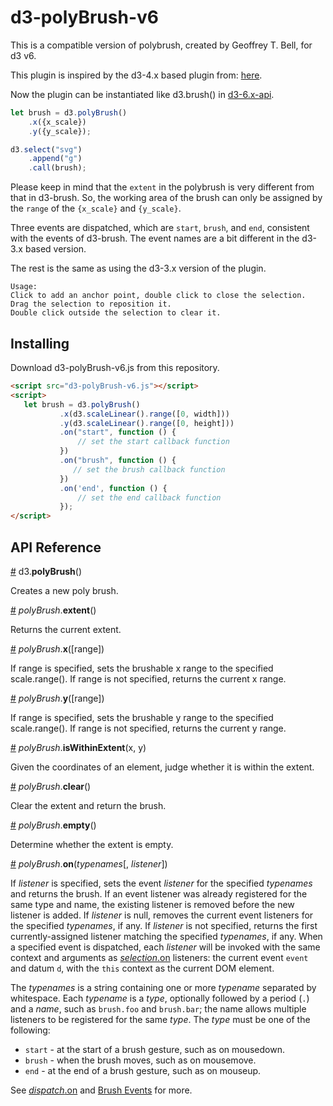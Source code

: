 # d3-polyBrush-v6

This is a compatible version of polybrush, created by Geoffrey T. Bell, for d3 v6.

This plugin is inspired by the d3-4.x based plugin from: [here](https://github.com/junwang23/polybrushv4).

Now the plugin can be instantiated like d3.brush() in [d3-6.x-api](https://github.com/d3/d3-brush).

```javascript
let brush = d3.polyBrush()
    .x({x_scale})
    .y({y_scale});

d3.select("svg")
    .append("g")
    .call(brush);
```

Please keep in mind that the ```extent``` in the polybrush is very different from that in d3-brush. So, the working area
of the brush can only be assigned by the ```range``` of the ```{x_scale}``` and ```{y_scale}```.

Three events are dispatched, which are ```start```, ```brush```, and ```end```, consistent with the events of d3-brush.
The event names are a bit different in the d3-3.x based version.

The rest is the same as using the d3-3.x version of the plugin.

```
Usage:
Click to add an anchor point, double click to close the selection.
Drag the selection to reposition it.
Double click outside the selection to clear it.
```

## Installing

Download d3-polyBrush-v6.js from this repository.

 ```html
<script src="d3-polyBrush-v6.js"></script>
<script>
    let brush = d3.polyBrush()
            .x(d3.scaleLinear().range([0, width]))
            .y(d3.scaleLinear().range([0, height]))
            .on("start", function () {
                // set the start callback function
            })
            .on("brush", function () {
               // set the brush callback function
            })
            .on('end', function () {
                // set the end callback function
            });
</script>
```

## API Reference

<a href="#polyBrush" name="polyBrush">#</a> d3.<b>polyBrush</b>()

Creates a new poly brush.

<a href="#brush_extent" name="brush_extent">#</a> <i>polyBrush</i>.<b>extent</b>() 

Returns the current extent.

<a href="#brush_x" name="brush_x">#</a> <i>polyBrush</i>.<b>x</b>([range])

If range is specified, sets the brushable x range to the specified scale.range(). If range is not specified, returns the current x range.

<a href="#brush_y" name="brush_y">#</a> <i>polyBrush</i>.<b>y</b>([range])

If range is specified, sets the brushable y range to the specified scale.range(). If range is not specified, returns the current y range.

<a href="#brush_isWithinExtent" name="brush_isWithinExtent">#</a> <i>polyBrush</i>.<b>isWithinExtent</b>(x, y)

Given the coordinates of an element, judge whether it is within the extent.

<a href="#brush_clear" name="brush_clear">#</a> <i>polyBrush</i>.<b>clear</b>()

Clear the extent and return the brush.

<a href="#brush_empty" name="brush_empty">#</a> <i>polyBrush</i>.<b>empty</b>()

Determine whether the extent is empty.

<a href="#brush_on" name="brush_on">#</a> <i>polyBrush</i>.<b>on</b>(<i>typenames</i>[, <i>listener</i>])

If *listener* is specified, sets the event *listener* for the specified *typenames* and returns the brush. If an event listener was already registered for the same type and name, the existing listener is removed before the new listener is added. If *listener* is null, removes the current event listeners for the specified *typenames*, if any. If *listener* is not specified, returns the first currently-assigned listener matching the specified *typenames*, if any. When a specified event is dispatched, each *listener* will be invoked with the same context and arguments as [*selection*.on](https://github.com/d3/d3-selection#selection_on) listeners: the current event `event` and datum `d`, with the `this` context as the current DOM element.

The *typenames* is a string containing one or more *typename* separated by whitespace. Each *typename* is a *type*, optionally followed by a period (`.`) and a *name*, such as `brush.foo` and `brush.bar`; the name allows multiple listeners to be registered for the same *type*. The *type* must be one of the following:

* `start` - at the start of a brush gesture, such as on mousedown.
* `brush` - when the brush moves, such as on mousemove.
* `end` - at the end of a brush gesture, such as on mouseup.

See [*dispatch*.on](https://github.com/d3/d3-dispatch#dispatch_on) and [Brush Events](#brush-events) for more.